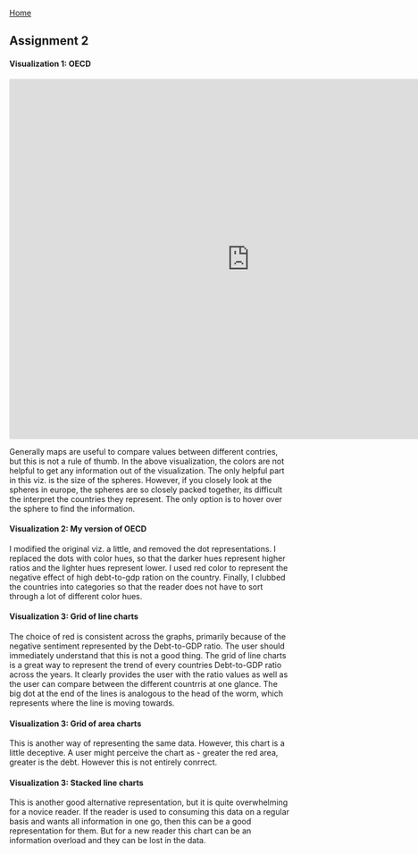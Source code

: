 [Home](/README.md)

## Assignment 2

#### Visualization 1: OECD

<iframe src="https://data.oecd.org/chart/6vmV" width="860" height="645" style="border: 0" mozallowfullscreen="true" webkitallowfullscreen="true" allowfullscreen="true">
  <a href="https://data.oecd.org/chart/6vmV" target="_blank">
    OECD Chart: General government debt, Total, % of GDP, Annual, 2020
  </a>
</iframe>

Generally maps are useful to compare values between different contries, but this is not a rule of thumb. In the above visualization, the colors are not helpful to get any information out of the visualization. The only helpful part in this viz. is the size of the spheres. However, if you closely look at the spheres in europe, the spheres are so closely packed together, its difficult the interpret the countries they represent. The only option is to hover over the sphere to find the information. 

#### Visualization 2: My version of OECD

<div class="flourish-embed flourish-map" data-src="visualisation/7682280"><script src="https://public.flourish.studio/resources/embed.js"></script></div>

I modified the original viz. a little, and removed the dot representations. I replaced the dots with color hues, so that the darker hues represent higher ratios and the lighter hues represent lower. I used red color to represent the negative effect of high debt-to-gdp ration on the country. Finally, I clubbed the countries into categories so that the reader does not have to sort through a lot of different color hues. 

#### Visualization 3: Grid of line charts

<div class="flourish-embed flourish-chart" data-src="visualisation/7678104"><script src="https://public.flourish.studio/resources/embed.js"></script></div>

The choice of red is consistent across the graphs, primarily because of the negative sentiment represented by the Debt-to-GDP ratio. The user should immediately understand that this is not a good thing. The grid of line charts is a great way to represent the trend of every countries Debt-to-GDP ratio across the years. It clearly provides the user with the ratio values as well as the user can compare between the different countrris at one glance. The big dot at the end of the lines is analogous to the head of the worm, which represents where the line is moving towards.

#### Visualization 3: Grid of area charts

<div class="flourish-embed flourish-chart" data-src="visualisation/7682413"><script src="https://public.flourish.studio/resources/embed.js"></script></div>

This is another way of representing the same data. However, this chart is a little deceptive. A user might perceive the chart as - greater the red area, greater is the debt. However this is not entirely conrrect.

#### Visualization 3: Stacked line charts

<div class="flourish-embed flourish-chart" data-src="visualisation/7688791"><script src="https://public.flourish.studio/resources/embed.js"></script></div>

This is another good alternative representation, but it is quite overwhelming for a novice reader. If the reader is used to consuming this data on a regular basis and wants all information in one go, then this can be a good representation for them. But for a new reader this chart can be an information overload and they can be lost in the data. 

